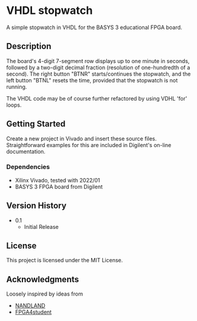 # VHDL stopwatch

A simple stopwatch in VHDL for the BASYS 3 educational FPGA board.

## Description

The board's 4-digit 7-segment row displays up to one minute in seconds, followed by a two-digit decimal fraction (resolution of one-hundredth of a second). The right button "BTNR" starts/continues the stopwatch, and the left button "BTNL" resets the time, provided that the stopwatch is not running.

The VHDL code may be of course further refactored by using VDHL 'for' loops.

## Getting Started

Create a new project in Vivado and insert these source files. Straightforward examples for this are included in Digilent's on-line documentation.

### Dependencies

* Xilinx Vivado, tested with 2022/01
* BASYS 3 FPGA board from Digilent

## Version History

* 0.1
    * Initial Release

## License

This project is licensed under the MIT License.

## Acknowledgments

Loosely inspired by ideas from
* [NANDLAND](https://nandland.com)
* [FPGA4student](https://www.fpga4student.com)

